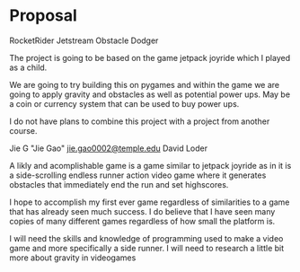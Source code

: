# Proposal

RocketRider Jetstream Obstacle Dodger


The project is going to be based on the game jetpack joyride which I played as a child.


We are going to try building this on pygames and within the game we are going to apply gravity and obstacles as well as potential power ups. May be a coin or currency system that can be used to buy power ups.

I do not have plans to combine this project with a project from another course.

Jie G
"Jie Gao" <jie.gao0002@temple.edu>
David Loder

A likly and acomplishable game is a game similar to jetpack joyride as in it is a side-scrolling endless runner action video game where it generates obstacles that immediately end the run and set highscores.

I hope to accomplish my first ever game regardless of similarities to a game that has already seen much success. I do believe that I have seen many copies of many different games regardless of how small the platform is.


I will need the skills and knowledge of programming used to make a video game and more specifically a side runner. I will need to research a little bit more about gravity in videogames
